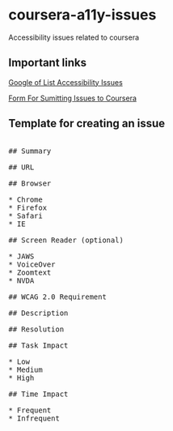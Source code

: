 # coursera-a11y-issues
Accessibility issues related to coursera 

## Important links

[Google of List Accessibility Issues](https://docs.google.com/spreadsheets/d/19R3eBPa2B-Tqpu133HmlM-ev3WeWtmGE4DYrMSA73VM/edit#gid=0)

[Form For Sumitting Issues to Coursera](https://docs.google.com/forms/d/e/1FAIpQLSfk4fVgeEEdXVzDl5J9bD3u_3pofDy85AAAAaQX9Sv35GZ6JA/viewform)

## Template for creating an issue

<pre>

## Summary

## URL

## Browser

* Chrome
* Firefox
* Safari
* IE

## Screen Reader (optional)

* JAWS
* VoiceOver
* Zoomtext
* NVDA

## WCAG 2.0 Requirement

## Description

## Resolution

## Task Impact

* Low
* Medium
* High

## Time Impact

* Frequent
* Infrequent

</pre>
